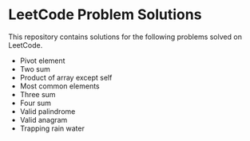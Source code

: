 # LeetCode Problem Solutions
This repository contains solutions for the following problems solved on LeetCode.

- Pivot element
- Two sum
- Product of array except self
- Most common elements
- Three sum
- Four sum
- Valid palindrome
- Valid anagram
- Trapping rain water